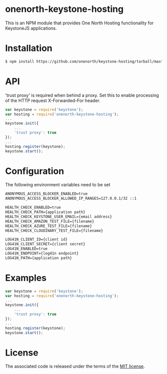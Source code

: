 # onenorth-keystone-hosting

This is an NPM module that provides One North Hosting functionality for KeystoneJS applications.

# Installation

```sh
$ npm install https://github.com/onenorth/keystone-hosting/tarball/master --save
```

# API

'trust proxy' is required when behind a proxy.  Set this to enable processing of the HTTP request X-Forwarded-For header.  

```js
var keystone = require('keystone');
var hosting = require('onenorth-keystone-hosting');
...
keystone.init({
    ...
    'trust proxy': true
});
...
hosting.register(keystone);
keystone.start();
```
# Configuration

The following environment variables need to be set

```txt
ANONYMOUS_ACCESS_BLOCKER_ENABLED=true
ANONYMOUS_ACCESS_BLOCKER_ALLOWED_IP_RANGES=127.0.0.1/32 ::1

HEALTH_CHECK_ENABLED=true
HEALTH_CHECK_PATH={application path}
HEALTH_CHECK_KEYSTONE_USER_EMAIL={email address}
HEALTH_CHECK_AMAZON_TEST_FILE={filename}
HEALTH_CHECK_AZURE_TEST_FILE={filename}
HEALTH_CHECK_CLOUDINARY_TEST_FILE={filename}

LOG41N_CLIENT_ID={client id}
LOG41N_CLIENT_SECRET={client secret}
LOG41N_ENABLED=true
LOG41N_ENDPOINT={log41n endpoint}
LOG41N_PATH={application path}
```

# Examples

```js
var keystone = require('keystone');
var hosting = require('onenorth-keystone-hosting');
...
keystone.init({
    ...
    'trust proxy': true
});
...
hosting.register(keystone);
keystone.start();
```

# License

The associated code is released under the terms of the [MIT license](http://onenorth.mit-license.org).
